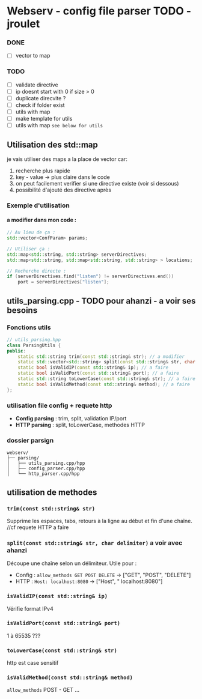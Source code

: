# Webserv - config file parser TODO - jroulet
### DONE
 - [ ] vector to map
### TODO
 - [ ] validate directive
 - [ ] ip doesnt start with 0 if size > 0
 - [ ] duplicate direcvite ?
 - [ ] check if folder exist
 - [ ] utils with map
 - [ ] make template for utils
 - [ ] utils with map
    `see below for utils`

## Utilisation des std::map

je vais utiliser des maps a la place de vector car:
1) recherche plus rapide
2) key - value -> plus claire dans le code
3) on peut facilement verifier si une directive existe (voir si dessous)
4) possibilité d'ajouté des directive après

### Exemple d'utilisation
#### a modifier dans mon code :
```cpp
// Au lieu de ça :
std::vector<ConfParam> params;

// Utiliser ça :
std::map<std::string, std::string> serverDirectives;
std::map<std::string, std::map<std::string, std::string> > locations;

// Recherche directe :
if (serverDirectives.find("listen") != serverDirectives.end())
    port = serverDirectives["listen"];
```

## utils_parsing.cpp - TODO pour ahanzi - a voir ses besoins

### Fonctions utils

```cpp
// utils_parsing.hpp
class ParsingUtils {
public:
    static std::string trim(const std::string& str); // a modifier
    static std::vector<std::string> split(const std::string& str, char delimiter); // a faire
    static bool isValidIP(const std::string& ip); // a faire
    static bool isValidPort(const std::string& port); // a faire
    static std::string toLowerCase(const std::string& str); // a faire
    static bool isValidMethod(const std::string& method); // a faire
};
```

### utilisation file config + requete http

- **Config parsing** : trim, split, validation IP/port
- **HTTP parsing** : split, toLowerCase, methodes HTTP

### dossier parsign

```
webserv/
├── parsing/
│   ├── utils_parsing.cpp/hpp
│   ├── config_parser.cpp/hpp
│   └── http_parser.cpp/hpp
```

## utilisation de methodes

### `trim(const std::string& str)`
Supprime les espaces, tabs, retours à la ligne au début et fin d'une chaîne. //cf requete HTTP a faire

### `split(const std::string& str, char delimiter)` a voir avec ahanzi
Découpe une chaîne selon un délimiteur. Utile pour :
- Config : `allow_methods GET POST DELETE` → ["GET", "POST", "DELETE"]
- HTTP : `Host: localhost:8080` → ["Host", " localhost:8080"]

### `isValidIP(const std::string& ip)`
Vérifie format IPv4

### `isValidPort(const std::string& port)`
1 à 65535 ???

### `toLowerCase(const std::string& str)`
http est case sensitif

### `isValidMethod(const std::string& method)`
 `allow_methods` POST - GET ...

